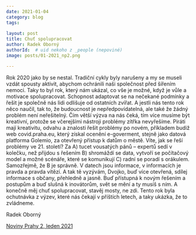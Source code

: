 ```yaml
---
date: 2021-01-04
category: blog
tags:
    
layout: post
title: Chuť spolupracovat
author: Radek Oborný
authorId:  # uid nekoho z _people (nepoviné)
image: posts/01-2021_np2.png

---
```


Rok 2020 jako by se nestal. Tradiční cykly byly narušeny a my se museli vzdát spousty aktivit, abychom ochránili naši společnost před šířením nemoci. Taky to byl rok, který nám ukázal, co vše je možné, když je vůle a motivace spolupracovat. Schopnost adaptovat se na nečekané podmínky a řešit je společně nás lidi odlišuje od ostatních zvířat. A jestli nás tento rok něco naučil, tak to, že budoucnost je nepředpovídatelná, ale také že žádný problém není neřešitelný. Čím větší výzva na nás čeká, tím více musíme být kreativní, protože se včerejšími nástroji problémy zítřka nevyřešíme. Piráti mají  kreativitu, odvahu a znalosti řešit problémy po novém, příkladem budiž web covid.praha.eu, který získal ocenění e-goverment, stejně jako datová platforma Golemio, za otevřený přístup k datům o městě. Víte, jak se řeší problémy ve 21. století? Za A) tucet vousatých pánů – expertů sedí v kolečku, než přijdou s řešením B) shromáždí se data, vytvoří se počítačový model a možné scénáře, které se komunikují C) radní se poradí s orákulem. Samozřejmě, že B je správně. V datech jsou informace, v informacích je pravda a pravda vítězí. A tak tě vyzývám, Dvojko, buď více otevřená, sdílej informace s občany, přehledně a jasně. Buď přístupná k novým řešením a postupům a buď slušná k inovátorům, svět se mění a ty musíš s ním. A konečně měj chuť spolupracovat, stavěj mosty, ne zdi. Tento rok byla ochutnávka z výzev, které nás čekají v příštích letech, a taky ukázka, že to zvládneme.

Radek Oborný


[Noviny Prahy 2, leden 2021](http://praha2.cz/file/H4w1/01-2021-PRAHA-NOVINY.pdf)
